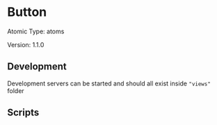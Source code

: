 # Button

Atomic Type: atoms

Version: 1.1.0

## Development

Development servers can be started and should all exist inside `"views"` folder

## Scripts
